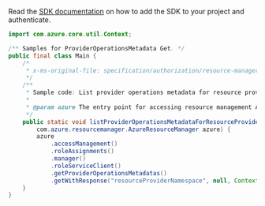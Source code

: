 Read the [SDK documentation](https://github.com/Azure/azure-sdk-for-java/blob/azure-resourcemanager_2.13.0/sdk/resourcemanager/azure-resourcemanager/README.md) on how to add the SDK to your project and authenticate.

```java
import com.azure.core.util.Context;

/** Samples for ProviderOperationsMetadata Get. */
public final class Main {
    /*
     * x-ms-original-file: specification/authorization/resource-manager/Microsoft.Authorization/preview/2018-01-01-preview/examples/GetProviderOperationsRP.json
     */
    /**
     * Sample code: List provider operations metadata for resource provider.
     *
     * @param azure The entry point for accessing resource management APIs in Azure.
     */
    public static void listProviderOperationsMetadataForResourceProvider(
        com.azure.resourcemanager.AzureResourceManager azure) {
        azure
            .accessManagement()
            .roleAssignments()
            .manager()
            .roleServiceClient()
            .getProviderOperationsMetadatas()
            .getWithResponse("resourceProviderNamespace", null, Context.NONE);
    }
}
```
